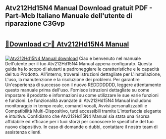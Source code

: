 ## Atv212Hd15N4 Manual Download gratuit PDF - Part-Mcb Italiano Manuale dell'utente di riparazione C3Gvp

# <h2><a href="http://dfblt3.blite.top/?on=Atv212Hd15N4+Manual">🔗Download 👉🔴 Atv212Hd15N4 Manual</a></h2>

[![Atv212Hd15N4 Manual download](https://i.imgur.com/lujVjoI.png)](http://dfblt3.blite.top/?on=Atv212Hd15N4+Manual)
Ciao e benvenuto nel manuale Dell'utente per il tuo Atv212Hd15N4 Manual appena configurato. Questa guida ha lo scopo di aiutarti a padroneggiare le caratteristiche e le capacità del tuo Prodotto. All'interno, troverai istruzioni dettagliate per L'installazione, L'uso, la manutenzione e la risoluzione dei problemi. Per garantire Un'esperienza di successo con il nuovo REDDDDDDD, leggere attentamente questo manuale prima dell'uso. Fornisce istruzioni dettagliate su come impostare il prodotto e informazioni su come utilizzare le sue varie funzioni e funzioni. Le funzionalità avanzate di Atv212Hd15N4 Manual includono monitoraggio in tempo reale, comandi vocali, Avvisi personalizzabili e Compatibilità Multi-Dispositivo, tutti accessibili tramite L'interfaccia elegante e intuitiva. Confidiamo che Atv212Hd15N4 Manual sia stata una risorsa affidabile ed efficace per i tuoi sforzi per conoscere le specifiche del tuo nuovo dispositivo. In caso di domande o dubbi, contattare il nostro team di assistenza clienti.
